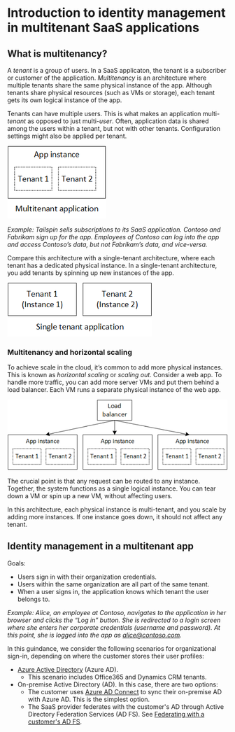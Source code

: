 # Introduction to identity management in multitenant SaaS applications

## What is multitenancy?

A _tenant_ is a group of users. In a SaaS applicaton, the tenant is a subscriber or customer of the application. _Multitenancy_ is an architecture where multiple tenants share the same physical instance of the app. Although tenants share physical resources (such as VMs or storage), each tenant gets its own logical instance of the app.

Tenants can have multiple users. This is what makes an application multi-_tenant_ as opposed to just multi-_user_. Often, application data is shared among the users within a tenant, but not with other tenants. Configuration settings might also be applied per tenant.

![Multitenant](media/intro/multitenant.png)

_Example: Tailspin sells subscriptions to its SaaS application. Contoso and Fabrikam sign up for the app. Employees of Contoso can log into the app and access Contoso’s data, but not Fabrikam’s data, and vice-versa._

Compare this architecture with a single-tenant architecture, where each tenant has a dedicated physical instance. In a single-tenant architecture, you add tenants by spinning up new instances of the app.

![Single tenant](media/intro/single-tenant.png)

### Multitenancy and horizontal scaling

To achieve scale in the cloud, it’s common to add more physical instances. This is known as _horizontal scaling_ or _scaling out_. Consider a web app. To handle more traffic, you can add more server VMs and put them behind a load balancer. Each VM runs a separate physical instance of the web app.

![Load balancing a web site](media/intro/load-balancing.png)

The crucial point is that any request can be routed to any instance. Together, the system functions as a single logical instance. You can tear down a VM or spin up a new VM, without affecting users.

In this architecture, each physical instance is multi-tenant, and you scale by adding more instances. If one instance goes down, it should not affect any tenant.

## Identity management in a multitenant app

Goals:

- Users sign in with their organization credentials.
- Users within the same organization are all part of the same tenant.
- When a user signs in, the application knows which tenant the user belongs to.

_Example: Alice, an employee at Contoso, navigates to the application in her browser and clicks the “Log in” button. She is redirected to a login screen where she enters her corporate credentials (username and password). At this point, she is logged into the app as alice@contoso.com._

In this guindance, we consider the following scenarios for organizational sign-in, depending on where the customer stores their user profiles:

-	[Azure Active Directory](https://azure.microsoft.com/en-us/documentation/services/active-directory/) (Azure AD).
    - This scenario includes Office365 and Dynamics CRM tenants.
-	On-premise Active Directory (AD). In this case, there are two options:
    - The customer uses [Azure AD Connect](https://azure.microsoft.com/en-us/documentation/articles/active-directory-aadconnect/) to sync their on-premise AD with Azure AD. This is the simplest option.
    - The SaaS provider federates with the customer's AD through Active Directory Federation Services (AD FS). See [Federating with a customer's AD FS](07-adfs.md).
